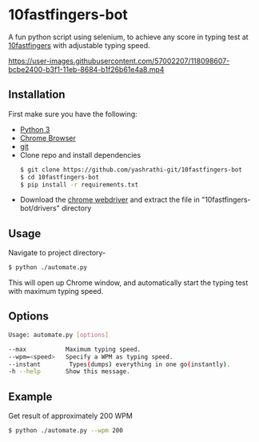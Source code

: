 
# 10fastfingers-bot
A fun python script using selenium, to achieve any score in typing test at [10fastfingers](https://10fastfingers.com/typing-test/english) with adjustable typing speed.

https://user-images.githubusercontent.com/57002207/118098607-bcbe2400-b3f1-11eb-8684-b1f26b61e4a8.mp4


## Installation
First make sure you have the following:
* [Python 3](https://www.python.org/downloads/)
* [Chrome Browser](https://www.google.com/intl/en_in/chrome/)
* [git](https://git-scm.com/downloads)
* Clone repo and install dependencies
  ```sh
  $ git clone https://github.com/yashrathi-git/10fastfingers-bot
  $ cd 10fastfingers-bot
  $ pip install -r requirements.txt
  ```
* Download the [chrome webdriver](https://chromedriver.chromium.org/downloads) and extract the file in "10fastfingers-bot/drivers" directory

## Usage
Navigate to project directory-
```sh
$ python ./automate.py
```
This will open up Chrome window, and automatically start the typing test with maximum typing speed.

## Options
```sh
Usage: automate.py [options]

--max           Maximum typing speed.
--wpm=<speed>   Specify a WPM as typing speed.
--instant        Types(dumps) everything in one go(instantly).
-h --help       Show this message.
```

## Example
Get result of approximately 200 WPM
```sh
$ python ./automate.py --wpm 200
```